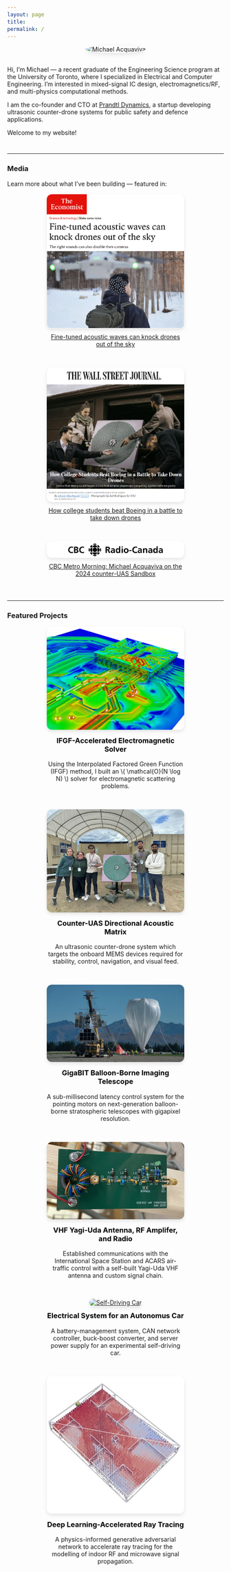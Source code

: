 ```yaml
---
layout: page
title: 
permalink: /
---
```


<div style="text-align: center;">
  <img src="{{ site.profile_image }}" alt="Michael Acquaviva"
       style="width: 240px; height: 240px; object-fit: cover;
              border-radius: 50%; box-shadow: 0 4px 12px rgba(0,0,0,0.1);
              margin-bottom: 1rem;" />
</div>

Hi, I’m Michael — a recent graduate of the Engineering Science program at the University of Toronto, where I specialized in Electrical and Computer Engineering. I’m interested in mixed-signal IC design, electromagnetics/RF, and multi-physics computational methods.

I am the co-founder and CTO at [Prandtl Dynamics](https://prandtldynamics.com), a startup developing ultrasonic counter-drone systems for public safety and defence applications.

Welcome to my website!

<hr style="margin-top: 2.5rem; margin-bottom: 1.5rem;">

### Media

Learn more about what I’ve been building — featured in:

<div style="display: flex; flex-wrap: wrap; gap: 2rem; justify-content: center; margin-top: 1rem;">

  <div style="max-width: 320px; text-align: center;">
    <a href="https://www.economist.com/science-and-technology/2025/02/05/fine-tuned-acoustic-waves-can-knock-drones-out-of-the-sky" target="_blank">
      <img src="/assets/images/economist.png" alt="The Economist" style="width: 100%; height: auto; border-radius: 12px; box-shadow: 0 4px 8px rgba(0,0,0,0.1);">
    </a>
    <p style="margin-top: 0.5rem;">
      <a href="https://www.economist.com/science-and-technology/2025/02/05/fine-tuned-acoustic-waves-can-knock-drones-out-of-the-sky" target="_blank">
        Fine-tuned acoustic waves can knock drones out of the sky
      </a>
    </p>
  </div>

  <div style="max-width: 320px; text-align: center;">
    <a href="https://www.wsj.com/tech/antidrone-tech-competition-college-students-4765a6ed" target="_blank">
      <img src="/assets/images/wsj.png" alt="Wall Street Journal" style="width: 100%; height: auto; border-radius: 12px; box-shadow: 0 4px 8px rgba(0,0,0,0.1);">
    </a>
    <p style="margin-top: 0.5rem;">
      <a href="https://www.wsj.com/tech/antidrone-tech-competition-college-students-4765a6ed" target="_blank">
        How college students beat Boeing in a battle to take down drones
      </a>
    </p>

  </div>
    <div style="max-width: 320px; text-align: center;">
    <a href="https://www.youtube.com/watch?v=L_lGzoCzHLo" target="_blank">
      <img src="/assets/images/cbc.png" alt="CBC Metro Morning" style="width: 100%; height: auto; border-radius: 12px; box-shadow: 0 4px 8px rgba(0,0,0,0.1);">
    </a>
    <p style="margin-top: 0.5rem;">
      <a href="https://www.youtube.com/watch?v=L_lGzoCzHLo" target="_blank">
        CBC Metro Morning: Michael Acquaviva on the 2024 counter-UAS Sandbox
      </a>
    </p>
  </div>

</div>

<hr style="margin-top: 2.5rem; margin-bottom: 1.5rem;">

### Featured Projects

<div style="display: flex; flex-wrap: wrap; gap: 2rem; justify-content: center; margin-top: 1rem;">

  <!-- IFGF Thesis -->
  <div style="max-width: 320px; text-align: center;">
    <a href="/projects/thesis">
      <img src="/assets/images/ifgf.png" alt="IFGF Solver" style="width: 100%; height: auto; border-radius: 12px; box-shadow: 0 4px 8px rgba(0,0,0,0.1);">
    </a>
    <h3 style="margin-top: 0.75rem;"><a href="/projects/thesis" style="text-decoration: none; color: black;">IFGF-Accelerated Electromagnetic Solver</a></h3>
    <p>Using the Interpolated Factored Green Function (IFGF) method, I built an \( \mathcal{O}(N \log N) \) solver for electromagnetic scattering problems.</p>
  </div>

  <!-- Prandtl Dynamics -->
  <div style="max-width: 320px; text-align: center;">
    <a href="/projects/prandtl">
      <img src="/assets/images/prandtl.jpg" alt="Prandtl Dynamics' Directional Acoustic Matrix" style="width: 100%; height: auto; border-radius: 12px; box-shadow: 0 4px 8px rgba(0,0,0,0.1);">
    </a>
    <h3 style="margin-top: 0.75rem;"><a href="/projects/prandtl" style="text-decoration: none; color: black;">Counter-UAS Directional Acoustic Matrix</a></h3>
    <p>An ultrasonic counter-drone system which targets the onboard MEMS devices required for stability, control, navigation, and visual feed.</p>
  </div>

  <!-- Gigabit Capstone -->
  <div style="max-width: 320px; text-align: center;">
    <a href="/projects/gigabit">
      <img src="/assets/images/superbit.jpg" alt="GigaBIT Telescope" style="width: 100%; height: auto; border-radius: 12px; box-shadow: 0 4px 8px rgba(0,0,0,0.1);">
    </a>
    <h3 style="margin-top: 0.75rem;"><a href="/projects/gigabit" style="text-decoration: none; color: black;">GigaBIT Balloon-Borne Imaging Telescope</a></h3>
    <p>A sub-millisecond latency control system for the pointing motors on next-generation balloon-borne stratospheric telescopes with gigapixel resolution.</p>
  </div>

  <!-- VHF Radio -->
  <div style="max-width: 320px; text-align: center;">
    <a href="/projects/vhf-radio">
      <img src="/assets/images/radio.png" alt="VHF Radio" style="width: 100%; height: auto; border-radius: 12px; box-shadow: 0 4px 8px rgba(0,0,0,0.1);">
    </a>
    <h3 style="margin-top: 0.75rem;"><a href="/projects/vhf-radio" style="text-decoration: none; color: black;">VHF Yagi-Uda Antenna, RF Amplifer, and Radio</a></h3>
    <p>Established communications with the International Space Station and ACARS air-traffic control with a self-built Yagi-Uda VHF antenna and custom signal chain.</p>
  </div> 

  <!-- aUToronto -->
  <div style="max-width: 320px; text-align: center;">
    <a href="/projects/autoronto">
      <img src="/assets/images/autoronto.png" alt="Self-Driving Car" style="width: 100%; height: auto; border-radius: 12px; box-shadow: 0 4px 8px rgba(0,0,0,0.1);">
    </a>
    <h3 style="margin-top: 0.75rem;"><a href="/projects/autoronto" style="text-decoration: none; color: black;">Electrical System for an Autonomus Car</a></h3>
    <p>A battery-management system, CAN network controller, buck-boost converter, and server power supply for an experimental self-driving car.</p>
  </div>


  <!-- Ray-Tracing Research -->
  <div style="max-width: 320px; text-align: center;">
    <a href="/projects/raytracing">
      <img src="/assets/images/raytrace.jpg" alt="Ray-Tracing Research" style="width: 100%; height: auto; border-radius: 12px; box-shadow: 0 4px 8px rgba(0,0,0,0.1);">
    </a>
    <h3 style="margin-top: 0.75rem;"><a href="/projects/raytracing" style="text-decoration: none; color: black;">Deep Learning-Accelerated Ray Tracing</a></h3>
    <p>A physics-informed generative adversarial network to accelerate ray tracing for the modelling of indoor RF and microwave signal propagation.</p>
  </div>

</div>

<script src="https://cdn.jsdelivr.net/npm/mathjax@3/es5/tex-mml-chtml.js" async></script>
